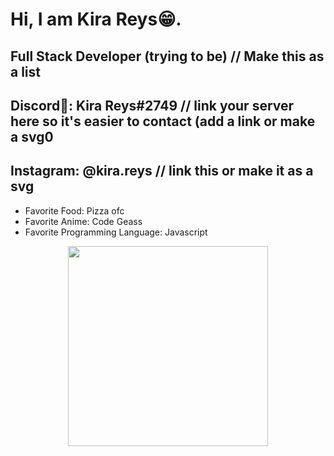 # Hi, I am Kira Reys😁.
## Full Stack Developer (trying to be) // Make this as a list 
## Discord👾: Kira Reys#2749 // link your server here so it's easier to contact (add a link or make a svg0
## Instagram: @kira.reys // link this or make it as a svg
- Favorite Food: Pizza ofc 
- Favorite Anime: Code Geass
- Favorite Programming Language: Javascript
<p align="center">
  <img src="https://i.stack.imgur.com/dAAK1.jpg" height=320px width=320px/>
</p>

